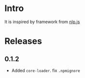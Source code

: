 # Intro

It is inspired by framework from [nlp.js](https://github.com/axa-group/nlp.js)


# Releases

## 0.1.2

* Added `core-loader`. fix `.npmignore`
